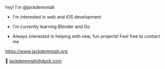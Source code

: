 

<!---
jackderemiah/jackderemiah is a ✨ special ✨ repository because its `README.md` (this file) appears on your GitHub profile.
You can click the Preview link to take a look at your changes.
--->

 hey! I'm @jackderemiah 

  -  I'm interested in web and iOS development 

  -  I'm currently learning Blender and Go

  - Always interested in helping with new, fun projects! Feel free to contact me

  
https://www.jackderemiah.org    

📧 jackderemiah@duck.com



